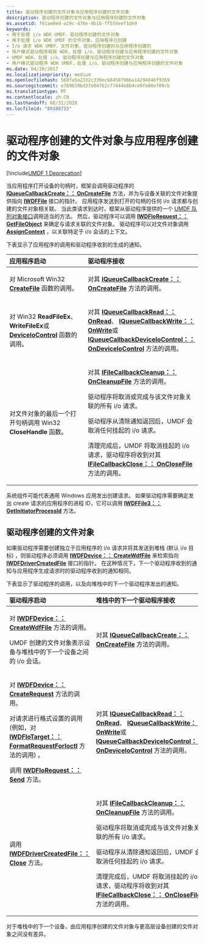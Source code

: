 ```yaml
---
title: 驱动程序创建的文件对象与应用程序创建的文件对象
description: 驱动程序创建的文件对象与应用程序创建的文件对象
ms.assetid: f81ae0ed-a29c-476e-9b16-ff554eef1de9
keywords:
- 用于处理 i/o WDK UMDF、驱动程序创建的文件对象
- 用于处理 i/o WDK UMDF 的文件对象，应用程序已创建
- I/o 请求 WDK UMDF、文件对象、驱动程序创建的与应用程序创建的
- 用户模式驱动程序框架 WDK，处理 i/o、驱动程序创建与应用程序创建的文件对象
- UMDF WDK，处理 i/o、驱动程序创建与应用程序创建的文件对象
- 用户模式驱动程序 WDK UMDF，处理 i/o、驱动程序创建与应用程序创建的文件对象
ms.date: 04/20/2017
ms.localizationpriority: medium
ms.openlocfilehash: 568fa5a2332c330ec684587986a1429404bf9369
ms.sourcegitcommit: e769619bd37e04762c77444e8b4ce9fe86ef09cb
ms.translationtype: MT
ms.contentlocale: zh-CN
ms.lasthandoff: 08/31/2020
ms.locfileid: "89188715"
---
```

# <a name="driver-created-versus-application-created-file-objects"></a>驱动程序创建的文件对象与应用程序创建的文件对象


[!include[UMDF 1 Deprecation](../includes/umdf-1-deprecation.md)]

当应用程序打开设备的句柄时，框架会调用驱动程序的 [**IQueueCallbackCreate：： OnCreateFile**](/windows-hardware/drivers/ddi/wudfddi/nf-wudfddi-iqueuecallbackcreate-oncreatefile) 方法，并为与设备关联的文件对象提供指向 [**IWDFFile**](/windows-hardware/drivers/ddi/wudfddi/nn-wudfddi-iwdffile) 接口的指针。 应用程序发送到打开的句柄的任何 i/o 请求都与创建的文件对象相关联。 当此类请求到达时，框架从驱动程序提供的一个 [UMDF 队列对象接口](/windows-hardware/drivers/ddi/wudfddi/)调用适当的方法。 然后，驱动程序可以调用 [**IWDFIoRequest：： GetFileObject**](/windows-hardware/drivers/ddi/wudfddi/nf-wudfddi-iwdfiorequest-getfileobject) 来确定与请求关联的文件对象。 驱动程序可以对文件对象调用 [**AssignContext**](/windows-hardware/drivers/ddi/wudfddi/nf-wudfddi-iwdfobject-assigncontext) ，以关联特定于 i/o 会话的上下文。

下表显示了应用程序的调用和驱动程序收到的生成的通知。

<table>
<colgroup>
<col width="50%" />
<col width="50%" />
</colgroup>
<thead>
<tr class="header">
<th align="left">应用程序启动</th>
<th align="left">驱动程序接收</th>
</tr>
</thead>
<tbody>
<tr class="odd">
<td align="left"><p>对 Microsoft Win32 <a href="https://docs.microsoft.com/windows/desktop/api/fileapi/nf-fileapi-createfilea" data-raw-source="[&lt;strong&gt;CreateFile&lt;/strong&gt;](/windows/desktop/api/fileapi/nf-fileapi-createfilea)"><strong>CreateFile</strong></a> 函数的调用。</p></td>
<td align="left"><p>对其 <a href="https://docs.microsoft.com/windows-hardware/drivers/ddi/wudfddi/nf-wudfddi-iqueuecallbackcreate-oncreatefile" data-raw-source="[&lt;strong&gt;IQueueCallbackCreate::OnCreateFile&lt;/strong&gt;](/windows-hardware/drivers/ddi/wudfddi/nf-wudfddi-iqueuecallbackcreate-oncreatefile)"><strong>IQueueCallbackCreate：： OnCreateFile</strong></a> 方法的调用。</p></td>
</tr>
<tr class="even">
<td align="left"><p>对 Win32 <strong>ReadFileEx</strong>、 <strong>WriteFileEx</strong>或 <a href="https://docs.microsoft.com/windows/desktop/api/ioapiset/nf-ioapiset-deviceiocontrol" data-raw-source="[&lt;strong&gt;DeviceIoControl&lt;/strong&gt;](/windows/desktop/api/ioapiset/nf-ioapiset-deviceiocontrol)"><strong>DeviceIoControl</strong></a> 函数的调用。</p></td>
<td align="left"><p>对其 <a href="https://docs.microsoft.com/windows-hardware/drivers/ddi/wudfddi/nf-wudfddi-iqueuecallbackread-onread" data-raw-source="[&lt;strong&gt;IQueueCallbackRead::OnRead&lt;/strong&gt;](/windows-hardware/drivers/ddi/wudfddi/nf-wudfddi-iqueuecallbackread-onread)"><strong>IQueueCallbackRead：： OnRead</strong></a>、 <a href="https://docs.microsoft.com/windows-hardware/drivers/ddi/wudfddi/nf-wudfddi-iqueuecallbackwrite-onwrite" data-raw-source="[&lt;strong&gt;IQueueCallbackWrite::OnWrite&lt;/strong&gt;](/windows-hardware/drivers/ddi/wudfddi/nf-wudfddi-iqueuecallbackwrite-onwrite)"><strong>IQueueCallbackWrite：： OnWrite</strong></a>或 <a href="https://docs.microsoft.com/windows-hardware/drivers/ddi/wudfddi/nf-wudfddi-iqueuecallbackdeviceiocontrol-ondeviceiocontrol" data-raw-source="[&lt;strong&gt;IQueueCallbackDeviceIoControl::OnDeviceIoControl&lt;/strong&gt;](/windows-hardware/drivers/ddi/wudfddi/nf-wudfddi-iqueuecallbackdeviceiocontrol-ondeviceiocontrol)"><strong>IQueueCallbackDeviceIoControl：： OnDeviceIoControl</strong></a> 方法的调用。</p></td>
</tr>
<tr class="odd">
<td align="left"><p>对文件对象的最后一个打开句柄调用 Win32 <strong>CloseHandle</strong> 函数。</p></td>
<td align="left"><p>对其 <a href="https://docs.microsoft.com/windows-hardware/drivers/ddi/wudfddi/nf-wudfddi-ifilecallbackcleanup-oncleanupfile" data-raw-source="[&lt;strong&gt;IFileCallbackCleanup::OnCleanupFile&lt;/strong&gt;](/windows-hardware/drivers/ddi/wudfddi/nf-wudfddi-ifilecallbackcleanup-oncleanupfile)"><strong>IFileCallbackCleanup：： OnCleanupFile</strong></a> 方法的调用。</p>
<p>驱动程序将取消或完成与该文件对象关联的所有 i/o 请求。</p>
<p>驱动程序从清除通知返回后，UMDF 会取消任何挂起的 i/o 请求。</p>
<p>清理完成后，UMDF 将取消挂起的 i/o 请求，驱动程序将收到对其 <a href="https://docs.microsoft.com/windows-hardware/drivers/ddi/wudfddi/nf-wudfddi-ifilecallbackclose-onclosefile" data-raw-source="[&lt;strong&gt;IFileCallbackClose::OnCloseFile&lt;/strong&gt;](/windows-hardware/drivers/ddi/wudfddi/nf-wudfddi-ifilecallbackclose-onclosefile)"><strong>IFileCallbackClose：： OnCloseFile</strong></a> 方法的调用。</p></td>
</tr>
</tbody>
</table>

 

系统组件可能代表通用 Windows 应用发出创建请求。 如果驱动程序需要确定发出 create 请求的应用程序的进程 ID，它可以调用 [**IWDFFile3：： GetInitiatorProcessId**](/windows-hardware/drivers/ddi/wudfddi/nf-wudfddi-iwdffile3-getinitiatorprocessid) 方法。

## <a name="driver-created-file-objects"></a>驱动程序创建的文件对象


如果驱动程序需要创建独立于应用程序的 i/o 请求并将其发送到堆栈 (默认 i/o 目标) ，则驱动程序必须调用 [**IWDFDevice：： CreateWdfFile**](/windows-hardware/drivers/ddi/wudfddi/nf-wudfddi-iwdfdevice-createwdffile) 来检索指向 [**IWDFDriverCreatedFile**](/windows-hardware/drivers/ddi/wudfddi/nn-wudfddi-iwdfdrivercreatedfile) 接口的指针。 在这种情况下，下一个驱动程序收到的通知与应用程序生成请求时的驱动程序收到的通知相同。

下表显示了驱动程序的调用，以及向堆栈中的下一个驱动程序发出的通知。

<table>
<colgroup>
<col width="50%" />
<col width="50%" />
</colgroup>
<thead>
<tr class="header">
<th align="left">驱动程序启动</th>
<th align="left">堆栈中的下一个驱动程序接收</th>
</tr>
</thead>
<tbody>
<tr class="odd">
<td align="left"><p>对 <a href="https://docs.microsoft.com/windows-hardware/drivers/ddi/wudfddi/nf-wudfddi-iwdfdevice-createwdffile" data-raw-source="[&lt;strong&gt;IWDFDevice::CreateWdfFile&lt;/strong&gt;](/windows-hardware/drivers/ddi/wudfddi/nf-wudfddi-iwdfdevice-createwdffile)"><strong>IWDFDevice：： CreateWdfFile</strong></a> 方法的调用。</p>
<p>UMDF 创建的文件对象表示设备与堆栈中的下一个设备之间的 i/o 会话。</p></td>
<td align="left"><p>对其 <a href="https://docs.microsoft.com/windows-hardware/drivers/ddi/wudfddi/nf-wudfddi-iqueuecallbackcreate-oncreatefile" data-raw-source="[&lt;strong&gt;IQueueCallbackCreate::OnCreateFile&lt;/strong&gt;](/windows-hardware/drivers/ddi/wudfddi/nf-wudfddi-iqueuecallbackcreate-oncreatefile)"><strong>IQueueCallbackCreate：： OnCreateFile</strong></a> 方法的调用。</p></td>
</tr>
<tr class="even">
<td align="left"><p>对 <a href="https://docs.microsoft.com/windows-hardware/drivers/ddi/wudfddi/nf-wudfddi-iwdfdevice-createrequest" data-raw-source="[&lt;strong&gt;IWDFDevice::CreateRequest&lt;/strong&gt;](/windows-hardware/drivers/ddi/wudfddi/nf-wudfddi-iwdfdevice-createrequest)"><strong>IWDFDevice：： CreateRequest</strong></a> 方法的调用。</p>
<p>对请求进行格式设置的调用 (例如，对 <a href="https://docs.microsoft.com/windows-hardware/drivers/ddi/wudfddi/nf-wudfddi-iwdfiotarget-formatrequestforioctl" data-raw-source="[&lt;strong&gt;IWDFIoTarget::FormatRequestForIoctl&lt;/strong&gt;](/windows-hardware/drivers/ddi/wudfddi/nf-wudfddi-iwdfiotarget-formatrequestforioctl)"><strong>IWDFIoTarget：： FormatRequestForIoctl</strong></a> 方法的调用) 。</p>
<p>调用 <a href="https://docs.microsoft.com/windows-hardware/drivers/ddi/wudfddi/nf-wudfddi-iwdfiorequest-send" data-raw-source="[&lt;strong&gt;IWDFIoRequest::Send&lt;/strong&gt;](/windows-hardware/drivers/ddi/wudfddi/nf-wudfddi-iwdfiorequest-send)"><strong>IWDFIoRequest：： Send</strong></a> 方法。</p></td>
<td align="left"><p>对其 <a href="https://docs.microsoft.com/windows-hardware/drivers/ddi/wudfddi/nf-wudfddi-iqueuecallbackread-onread" data-raw-source="[&lt;strong&gt;IQueueCallbackRead::OnRead&lt;/strong&gt;](/windows-hardware/drivers/ddi/wudfddi/nf-wudfddi-iqueuecallbackread-onread)"><strong>IQueueCallbackRead：： OnRead</strong></a>、 <a href="https://docs.microsoft.com/windows-hardware/drivers/ddi/wudfddi/nf-wudfddi-iqueuecallbackwrite-onwrite" data-raw-source="[&lt;strong&gt;IQueueCallbackWrite::OnWrite&lt;/strong&gt;](/windows-hardware/drivers/ddi/wudfddi/nf-wudfddi-iqueuecallbackwrite-onwrite)"><strong>IQueueCallbackWrite：： OnWrite</strong></a>或 <a href="https://docs.microsoft.com/windows-hardware/drivers/ddi/wudfddi/nf-wudfddi-iqueuecallbackdeviceiocontrol-ondeviceiocontrol" data-raw-source="[&lt;strong&gt;IQueueCallbackDeviceIoControl::OnDeviceIoControl&lt;/strong&gt;](/windows-hardware/drivers/ddi/wudfddi/nf-wudfddi-iqueuecallbackdeviceiocontrol-ondeviceiocontrol)"><strong>IQueueCallbackDeviceIoControl：： OnDeviceIoControl</strong></a> 方法的调用。</p></td>
</tr>
<tr class="odd">
<td align="left"><p>调用 <a href="https://docs.microsoft.com/windows-hardware/drivers/ddi/wudfddi/nf-wudfddi-iwdfdrivercreatedfile-close" data-raw-source="[&lt;strong&gt;IWDFDriverCreatedFile::Close&lt;/strong&gt;](/windows-hardware/drivers/ddi/wudfddi/nf-wudfddi-iwdfdrivercreatedfile-close)"><strong>IWDFDriverCreatedFile：： Close</strong></a> 方法。</p></td>
<td align="left"><p>对其 <a href="https://docs.microsoft.com/windows-hardware/drivers/ddi/wudfddi/nf-wudfddi-ifilecallbackcleanup-oncleanupfile" data-raw-source="[&lt;strong&gt;IFileCallbackCleanup::OnCleanupFile&lt;/strong&gt;](/windows-hardware/drivers/ddi/wudfddi/nf-wudfddi-ifilecallbackcleanup-oncleanupfile)"><strong>IFileCallbackCleanup：： OnCleanupFile</strong></a> 方法的调用。</p>
<p>驱动程序将取消或完成与该文件对象关联的所有 i/o 请求。</p>
<p>驱动程序从清除通知返回后，UMDF 会取消任何挂起的 i/o 请求。</p>
<p>清理完成后，UMDF 将取消挂起的 i/o 请求，驱动程序将收到对其 <a href="https://docs.microsoft.com/windows-hardware/drivers/ddi/wudfddi/nf-wudfddi-ifilecallbackclose-onclosefile" data-raw-source="[&lt;strong&gt;IFileCallbackClose::OnCloseFile&lt;/strong&gt;](/windows-hardware/drivers/ddi/wudfddi/nf-wudfddi-ifilecallbackclose-onclosefile)"><strong>IFileCallbackClose：： OnCloseFile</strong></a> 方法的调用。</p></td>
</tr>
</tbody>
</table>

 

对于堆栈中的下一个设备，由应用程序创建的文件对象与更高层设备创建的文件对象之间没有差异。

 


